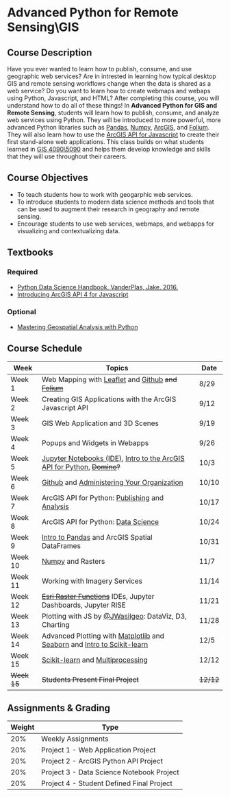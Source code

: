 # Advanced Python for Remote Sensing\GIS

## Course Description
Have you ever wanted to learn how to publish, consume, and use geographic web services? Are in intrested in learning how typical desktop GIS and remote sensing workflows change when the data is shared as a web service? Do you want to learn how to create webmaps and webaps using Python, Javascript, and HTML? After completing this course, you will understand how to do all of these things! In **Advanced Python for GIS and Remote Sensing**, students will learn how to publish, consume, and analyze web services using Python. They will be introduced to more powerful, more advanced Python libraries such as [Pandas](https://jakevdp.github.io/PythonDataScienceHandbook/03.00-introduction-to-pandas.html), [Numpy](https://jakevdp.github.io/PythonDataScienceHandbook/02.00-introduction-to-numpy.html), [ArcGIS](https://developers.arcgis.com/python/), and [Folium](https://folium.readthedocs.io/en/latest/). They will also learn how to use the [ArcGIS API for Javascript](https://developers.arcgis.com/javascript/3/) to create their first stand-alone web applications. This class builds on what students learned in [GIS 4090\5090](https://github.com/gbrunner/Python_for_GIS_and_RS) and helps them develop knowledge and skills that they will use throughout their careers.

## Course Objectives
- To teach students how to work with geogarphic web services.
- To introduce students to modern data science methods and tools that can be used to augment their research in geography and remote sensing.
- Encourage students to use web services, webmaps, and webapps for visualizing and contextualizing data.

## Textbooks
### Required
- [Python Data Science Handbook. VanderPlas, Jake. 2016.](http://shop.oreilly.com/product/0636920034919.do)
- [Introducing ArcGIS API 4 for Javascript](https://www.amazon.com/gp/product/148423281X/ref=dbs_a_def_rwt_bibl_vppi_i1)
### Optional
- [Mastering Geospatial Analysis with Python](https://www.packtpub.com/application-development/mastering-geospatial-analysis-python)

## Course Schedule

| Week    | Topics | Date |
|---------|--------| ---- |
| Week 1 | Web Mapping with [Leaflet](http://leafletjs.com/) and [Github](www.github.com) ~~and [Folium](https://blog.dominodatalab.com/creating-interactive-crime-maps-with-folium/)~~ | 8/29 |
| Week 2 | Creating GIS Applications with the ArcGIS Javascript API | 9/12 | 
| Week 3 | GIS Web Application and 3D Scenes | 9/19 |
| Week 4 | Popups and Widgets in Webapps | 9/26 |
| Week 5  | [Jupyter Notebooks (IDE)](https://jupyter.org/install.html), [Intro to the ArcGIS API for Python](https://developers.arcgis.com/python/), ~~[Domino](https://app.dominodatalab.com/overview)?~~ | 10/3 |                
| Week 6  |  [Github](https://github.com/) and [Administering Your Organization](https://developers.arcgis.com/python/sample-notebooks/batch-creation-of-groups/) | 10/10 |
| Week 7  | ArcGIS API for Python: [Publishing](https://developers.arcgis.com/python/sample-notebooks/publishing-sd-shapefiles-and-csv/) and [Analysis](https://developers.arcgis.com/python/sample-notebooks/chennai-floods-analysis/) | 10/17 |
| Week 8  | ArcGIS API for Python: [Data Science](https://developers.arcgis.com/python/sample-notebooks/counting-features-in-satellite-images-using-scikit-image/) | 10/24 |
| Week 9  | [Intro to Pandas](https://jakevdp.github.io/PythonDataScienceHandbook/03.00-introduction-to-pandas.html) and ArcGIS Spatial DataFrames | 10/31 |
| Week 10  | [Numpy](https://jakevdp.github.io/PythonDataScienceHandbook/02.00-introduction-to-numpy.html) and Rasters | 11/7 |
| Week 11  | Working with Imagery Services | 11/14 |
| Week 12  | ~~[Esri Raster Functions](https://github.com/Esri/raster-functions)~~ IDEs, Jupyter Dashboards, Jupyter RISE  | 11/21 |
| Week 13  | Plotting with JS by [@JWasilgeo](https://github.com/jwasilgeo): DataViz, D3, Charting | 11/28 |
| Week 14  | Advanced Plotting with [Matplotlib](https://jakevdp.github.io/PythonDataScienceHandbook/04.00-introduction-to-matplotlib.html) and [Seaborn](https://seaborn.pydata.org/) and [Intro to Scikit-learn](https://jakevdp.github.io/PythonDataScienceHandbook/05.02-introducing-scikit-learn.html)| 12/5 |
| Week 15  | [Scikit-learn](https://jakevdp.github.io/PythonDataScienceHandbook/05.02-introducing-scikit-learn.html) and [Multiprocessing](https://www.youtube.com/watch?v=s1SkCYMnfbY) | 12/12 |
| ~~Week 15~~ | ~~Students Present Final Project~~ | ~~12/12~~ |

## Assignments & Grading
| Weight | Type |
|--------|------|
| 20% | Weekly Assignments |
| 20% | Project 1 - Web Application Project |
| 20% | Project 2 - ArcGIS Python API Project |
| 20% | Project 3 - Data Science Notebook Project|
| 20% | Project 4 - Student Defined Final Project |
